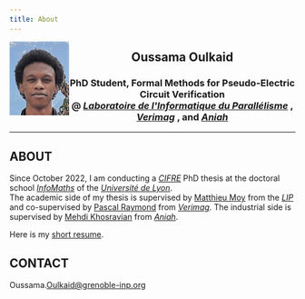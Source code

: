 ```yaml
---
title: About
---
```


<img src="pic/oussama.jpg" alt="photo" style="float: left;" width="105"/>

<center>
    <h2> Oussama Oulkaid </h2>
    <h3> 
    PhD Student, Formal Methods for Pseudo-Electric Circuit Verification <br>
    @ <i> <a href="http://www.ens-lyon.fr/LIP/">Laboratoire de l'Informatique du Parallélisme</a> </i>,
    <i> <a href="https://www-verimag.imag.fr/">Verimag</a> </i>,
    and <i> <a href="https://www.aniah.fr/">Aniah</a> </i>
    </h3>
   <hr>
</center>

## ABOUT
Since October 2022, I am conducting a [_CIFRE_](https://www.enseignementsup-recherche.gouv.fr/fr/les-cifre-46510) PhD thesis 
at the doctoral school [_InfoMaths_](http://edinfomaths.universite-lyon.fr/) of the [_Université de Lyon_](https://www.universite-lyon.fr/). \
The academic side of my thesis is supervised by 
[Matthieu Moy](https://matthieu-moy.fr/) from the [_LIP_](http://www.ens-lyon.fr/LIP/) 
and co-supervised by 
[Pascal Raymond](http://www-verimag.imag.fr/~raymond/) from [_Verimag_](https://www-verimag.imag.fr/).
The industrial side is supervised by 
[Mehdi Khosravian](https://www.linkedin.com/in/mehdikhosravian) from [_Aniah_](https://www.aniah.fr/).

Here is my [short resume](short-resume.pdf).

## CONTACT
Oussama\.Oulkaid@grenoble-inp.org
